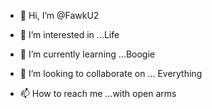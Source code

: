 - 👋 Hi, I’m @FawkU2
- 👀 I’m interested in ...Life

- 🌱 I’m currently learning ...Boogie
- 💞️ I’m looking to collaborate on ... Everything
- 📫 How to reach me ...with open arms

<!---
FawkU2/FawkU2 is a ✨ special ✨ repository because its `README.md` (this file) appears on your GitHub profile.
You can click the Preview link to take a look at your changes.
--->

